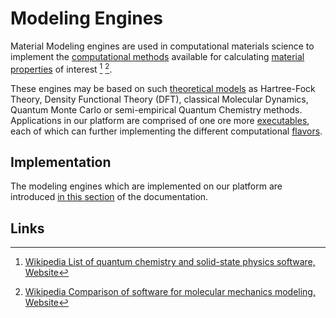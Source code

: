 # Modeling Engines

Material Modeling engines are used in computational materials science to implement the [computational methods](../../methods/overview.md) available for calculating [material properties](../../properties/overview.md) of interest [^1] [^2]. 

These engines may be based on such [theoretical models](../../models/overview.md) as Hartree-Fock Theory, Density Functional Theory (DFT), classical Molecular Dynamics, Quantum Monte Carlo or semi-empirical Quantum Chemistry methods. Applications in our platform are comprised of one ore more [executables](../components.md#executables), each of which can further implementing the different computational [flavors](../components.md#flavors).

## Implementation

The modeling engines which are implemented on our platform are introduced [in this section](../../software-directory/overview.md) of the documentation.

## Links

[^1]: [Wikipedia List of quantum chemistry and solid-state physics software, Website](https://en.wikipedia.org/wiki/List_of_quantum_chemistry_and_solid-state_physics_software)

[^2]: [Wikipedia Comparison of software for molecular mechanics modeling, Website](https://en.wikipedia.org/wiki/Comparison_of_software_for_molecular_mechanics_modeling)
